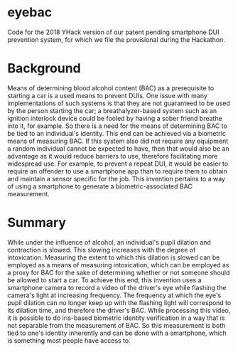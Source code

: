 # eyebac
Code for the 2018 YHack version of our patent pending smartphone DUI prevention system, for which we file the provisional during the Hackathon.

# Background
Means of determining blood alcohol content (BAC) as a prerequisite to starting a car is a used means to prevent DUIs. One issue with many implementations of such systems is that they are not guaranteed to be used by the person starting the car; a breathalyzer-based system such as an ignition interlock device could be fooled by having a sober friend breathe into it, for example. So there is a need for the means of determining BAC to be tied to an individual's identity. This end can be achieved via a biometric means of measuring BAC. If this system also did not require any equipment a random individual cannot be expected to have, then that would also be an advantage as it would reduce barriers to use, therefore facilitating more widespread use. For example, to prevent a repeat DUI, it would be easier to require an offender to use a smartphone app than to require them to obtain and maintain a sensor specific for the job. This invention pertains to a way of using a smartphone to generate a biometric-associated BAC measurement.

# Summary
While under the influence of alcohol, an individual's pupil dilation and contraction is slowed. This slowing increases with the degree of intoxication. Measuring the extent to which this dilation is slowed can be employed as a means of measuring intoxication, which can be employed as a proxy for BAC for the sake of determining whether or not someone should be allowed to start a car. To achieve this end, this invention uses a smartphone camera to record a video of the driver's eye while flashing the camera's light at increasing frequency. The frequency at which the eye's pupil dilation can no longer keep up with the flashing light will correspond to its dilation time, and therefore the driver's BAC. While processing this video, it is possible to do iris-based biometric identity verification in a way that is not separable from the measurement of BAC. So this measurement is both tied to one's identity inherently and can be done with a smartphone, which is something most people have access to.
